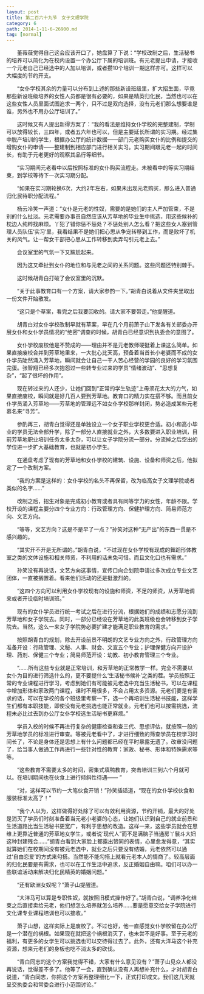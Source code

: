 ```yaml
---
layout: post
title: 第二百六十九节　女子文理学院
category: 6
path: 2014-1-11-6-26900.md
tag: [normal]
---
```


　　董薇薇觉得自己这会应该开口了，她盘算了下说：“学校改制之后，生活秘书的培养可以简化为在校内设置一个办公厅下属的培训班。有元老提出申请，才接收一个元老自己已经选中的人加以培训，或者攒10个培训一期这样亦可。这样可以大幅度的节约开支。

　　“女仆学校其余的力量可以分布到上述的那些新设班级里，扩大招生面，毕竟那些新设班级培养的女性人员都是很有必要的，如果是精英归化民，当然也可以在这些女性人员里面试图追求一两个，只不过是双向选择，没有元老们那么想要谁是谁，另外也不用办公厅培训了。”

　　这时候又有人提出新得方案了：“我的看法是维持女仆学校的完整建制，学制可以放得较长，三四年，或者五六年也可以，但是主要延长所谓的实习期。经过集中脱产培训的学生，根据办公厅的统计数据——部门元老购买女仆的比例和提交的增购女仆的申请——整建制到相应部门进行相关实习。实习期间跟元老一起的时间长，有助于元老更好的观察其品行等细节。

　　“实习期间元老看中以后按照标准的女仆购买流程走。未被看中的等实习期结束，到学校等待下一次实习期分配。

　　“如果在实习期轮换6次，大约2年左右，如果未出现元老购买，那么进入普通归化民待职分配流程。”

　　杨云冷笑一声道：“女仆是元老的性奴，需要的是她们的主人严加管束，不是别的什么扯淡。元老需要办事员自然应该从芳草地的毕业生中挑选，用这些候补的枕边人纯粹找麻烦。丫犯了错你惩不惩处？不惩处别人怎么看？把这些女人塞到管理人员队伍‘实习’里，我看结果不是她们把心思从争宠转移到工作，而是败坏了机关的风气。让一帮女干部把心思从工作转移到卖弄勾引元老上去。”

　　会议室里的气氛一下又尴尬起来。

　　因为这又牵扯到女仆的地位和与元老之间的关系问题。这些问题还特别棘手。

　　这时候胡青白打破了会议室里的沉默。

　　“关于此事教育口有一个方案，请大家参酌一下。”胡青白说着从文件夹里取出一份文件开始散发。

　　“这只是个草案，看完之后我要回收的。请大家不要带走。”他提醒道。

　　胡青白对女仆学校改制早就有草案，早在几个月前萧子山下发各有关部委办开展女仆和女仆学员情况的“绝密”调查的时候，胡青白已经意识到执委会的意图了。

　　女仆学校废校他是不赞成的——理由并不是元老教师硬挺着上课这么简单。如果直接废校合并到芳草地里来，一大批心比天高，预备着当首长小老婆而不成的女仆学员陡然涌入芳草地，瞬间就会让自己一干人苦心经营的学园的良好的学习氛围完蛋。张智翔已经多次抱怨过一些转专业过来的学员“情绪波动”、“思想复杂”，“起了很坏的作用”。

　　现在转过来的人还少，让她们回到“正常的学生轨迹”上毋须花太大的力气，如果直接废校，瞬间就是好几百人要到芳草地。教育口的精力实在搭不够。而且前女仆学员涌入芳草地——芳草地的管理远不如女仆学校那样封闭，势必造成某些元老慕名来“寻芳”。

　　参酌再三，胡青白觉得还是单独设立一个女子职业学校更合适。初小和高小毕业的学员无法全部升学，除了一部分人直接就业之外，大多数要进入职业培训，目前芳草地职业培训任务太多太杂，可以让女子学院分流一部分。分流掉之后空出的学位进一步扩大基础教育，也就是初小学生。

　　在通盘考虑了现有的芳草地和女仆学校的建筑、设施、设备和师资之后，他拟定了一个改制方案。

　　“我的方案是这样的：女仆学校的名头不再保留，改为临高女子文理学院或者类似的名字……”

　　改制之后，招生对象是完成初小教育或者具有同等学力的女性，年龄不限。学校开设的课程主要分四个专业方向：行政管理方向、保健护理方向、简易师范方向、文艺方向。

　　“等等，文艺方向？这是不是早了一点？”孙笑对这种“无产出”的东西一贯是不感兴趣的。

　　“其实开不开是无所谓的。”胡青白说，“不过现在女仆学校有现成的舞蹈形体教室之类的文体设施和相关师资，不利用的话未免可惜。而且文化口也有需求。”

　　孙笑没有再说话，文艺方向这事情，宣传口向企划院申请过多次成立专业文艺团体，一直被搁置着。看来他们活动的还是挺激烈的。

　　“这四个方向可以利用女仆学校现有的设施和师资，不足的师资，从芳草地调来或者开设临时培训班。”

　　现有的女仆学员进行统一考试之后在进行分流，根据她们的成绩和志愿分流到芳草地和女子学院去。同时，一部分已经设在芳草地的此类班级也会转移到女子学院去。当然，这么一来女子学院势必要扩建才能满足职业教育的需求。”

　　按照胡青白的规划，除去开设前景不明朗的文艺专业方向之外，行政管理方向准备开设：行政管理、文秘、人事、财会、文宣五个专业；护理保健方向开设护理、药剂、保健三个专业；简易师范开设：幼教、初小教育管理三个专业。

　　“……所有这些专业就是正常培训，和芳草地的正常教学一样。完全不需要以女仆为目的进行筛选什么的，更不要提什么‘生活秘书候补’之类的茬。学员按照正常的专业课程进行学习，考虑到她们有可能被元老选中充当生活秘书，可以在课程中增加形体和家政两门课程，课时不用很多，不会占用太多资源。元老们要是有需求的话，可以在学校的各个班级里考察一下，选一个再培训生活秘书技能，这样学生们都有本职技能，即使没有元老挑选也能正常就业。元老们也可以按需挑选，流程未必比过去到办公厅女仆学校选生活秘书更麻烦。”

　　学员入校的时候不再进行复杂的健康检查和查三代、思想评估，就按照一般的芳草地学员的标准进行审查。等被元老看中了，才进行细致的筛查学员在校学习时间长了，不论是身体还是思想上有什么问题都已经在平时暴露无遗了。改审没问题了，给当事人做通工作再进行一些针对性的教育：家政、秘书、形体和特殊需求等等。

　　“这些教育不需要太多的时间，密集式填鸭教育，突击培训三到六个月就可以。在培训期间也在伙食上进行倾斜性待遇—— ”

　　“对，这样可以节约一大笔伙食开销！”孙笑插话道，“现在的女仆学校伙食和服装标准太高了！”

　　“我个人以为，这样做得好处除了可以有效利用资源，节约开销，最大的好处是消灭了学员们时刻准备着当元老小老婆的心态，让她们认识到自己的就业前景和生活道路比当生活秘书更宽广，有利于思想的改造。这样一来，这些学员就会在思维上更靠近普通的芳草地女学生，或者说‘现代人”而不是满脑子当通房丫鬟斗大妇这种封建残合……”胡青白看到大家脸上都露出赞同的表情，心里愈发得意，“其实就算她们在校期间没有被元老选中，就业之后只要没有结婚，元老依然可以通过‘自由恋爱’的方式来勾搭。当然能不能勾搭上就看元老本人的情商了。较高层面的归化民要是有需求，也可以在工作生活中追求，反正婚姻自由嘛。咱们可以办一些联谊活动来解决归化民精英的婚姻问题。”

　　“还有欧洲女奴呢？”萧子山提醒道。

　　“大洋马可以算是专职性奴，就按照旧模式操作好了。”胡青白说，“调养净化结束之后直接卖给元老，他们想怎么培养就怎么培养……要是愿意交给女子学院进行文化课专业课程培训也可以接收。”

　　萧子山想，这样实际上是废校了。不过也好，他一直感觉女仆学校留在办公厅是一个潜在的祸根。如果现在就把这个祸根消灭了，也未尝不是好事。至于元老的福利，有更多的女学生可以挑选也可以交待得过去了。此外，还有大洋马这个补充资源，想来元老们的身板也吃不消太多的砍伐。

　　“青白同志的这个方案我觉得不错，大家有什么意见没有？”萧子山见众人都没再说话，觉得差不多了。他等了一会，直到确认没有人再想补充什么，才对胡青白说道，“青白同志，你把这个方案再整理细化一下，正式打印成文。我们这几天就呈交执委会和常委会进行小范围讨论。”

